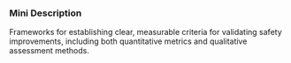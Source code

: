 ### Mini Description

Frameworks for establishing clear, measurable criteria for validating safety improvements, including both quantitative metrics and qualitative assessment methods.

